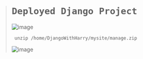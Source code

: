># `Deployed Django Project`
>
>![image](https://github.com/imvickykumar999/DjangoWithHarry/assets/50515418/e7d1f9ab-f5d1-43da-8602-da68090530cd)
>
>      unzip /home/DjangoWithHarry/mysite/manage.zip
>
>![image](https://github.com/imvickykumar999/DjangoWithHarry/assets/50515418/2888bc55-a8b2-4555-a782-e0d1ac57869e)
